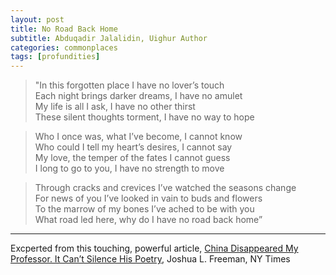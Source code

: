 ```yaml
---
layout: post
title: No Road Back Home
subtitle: Abduqadir Jalalidin, Uighur Author
categories: commonplaces
tags: [profundities]
---
```


>"In this forgotten place I have no lover’s touch<br>
Each night brings darker dreams, I have no amulet<br>
My life is all I ask, I have no other thirst<br>
These silent thoughts torment, I have no way to hope

>Who I once was, what I’ve become, I cannot know<br>
Who could I tell my heart’s desires, I cannot say<br>
My love, the temper of the fates I cannot guess<br>
I long to go to you, I have no strength to move

>Through cracks and crevices I’ve watched the seasons change<br>
For news of you I’ve looked in vain to buds and flowers<br>
To the marrow of my bones I’ve ached to be with you<br>
What road led here, why do I have no road back home”

---
Excperted from this touching, powerful article, [China Disappeared My Professor. It Can’t Silence His Poetry](https://www.nytimes.com/2020/11/23/opinion/uighur-poetry-xinjiang-china.html), Joshua L. Freeman, NY Times